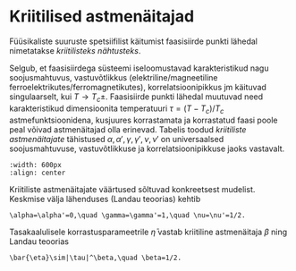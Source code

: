 # Kriitilised astmenäitajad

Füüsikaliste suuruste spetsiifilist käitumist faasisiirde punkti lähedal nimetatakse *kriitilisteks nähtusteks*.

Selgub, et faasisiirdega süsteemi iseloomustavad karakteristikud nagu soojusmahtuvus, vastuvõtlikkus (elektriline/magneetiline ferroelektrikutes/ferromagnetikutes), korrelatsioonipikkus jm käituvad singulaarselt, kui $T\to T_c\pm$. Faasisiirde punkti lähedal muutuvad need karakteristikud dimensioonita temperatuuri $\tau=(T-T_c)/T_c$ astmefunktsioonidena, kusjuures korrastamata ja korrastatud faasi poole peal võivad astmenäitajad olla erinevad. Tabelis toodud *kriitiliste astmenäitajate* tähistused $\alpha,\alpha',\gamma,\gamma',\nu,\nu'$ on universaalsed soojusmahtuvuse, vastuvõtlikkuse ja korrelatsioonipikkuse jaoks vastavalt.

```{image} ../imgs/exponents.png
:width: 600px
:align: center
```

Kriitiliste astmenäitajate väärtused sõltuvad konkreetsest mudelist. Keskmise välja lähenduses (Landau teoorias) kehtib
```{math}
\alpha=\alpha'=0,\quad \gamma=\gamma'=1,\quad \nu=\nu'=1/2. 
```
Tasakaalulisele korrastusparameetrile $\bar{\eta}$ vastab kriitiline astmenäitaja $\beta$ ning Landau teoorias
```{math}
\bar{\eta}\sim|\tau|^\beta,\quad \beta=1/2. 
```

